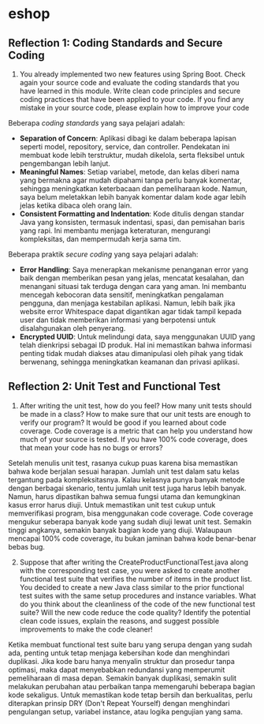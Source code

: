 # eshop

## Reflection 1: Coding Standards and Secure Coding

1. You already implemented two new features using Spring Boot. Check again your source code and evaluate the coding standards that you have learned in this module. Write clean code principles and secure coding practices that have been applied to your code. If you find any mistake in your source code, please explain how to improve your code

Beberapa *coding standards* yang saya pelajari adalah:
- **Separation of Concern**: Aplikasi dibagi ke dalam beberapa lapisan seperti model, repository, service, dan controller. Pendekatan ini membuat kode lebih terstruktur, mudah dikelola, serta fleksibel untuk pengembangan lebih lanjut.
- **Meaningful Names**: Setiap variabel, metode, dan kelas diberi nama yang bermakna agar mudah dipahami tanpa perlu banyak komentar, sehingga meningkatkan keterbacaan dan pemeliharaan kode. Namun, saya belum meletakkan lebih banyak komentar dalam kode agar lebih jelas ketika dibaca oleh orang lain.
- **Consistent Formatting and Indentation**: Kode ditulis dengan standar Java yang konsisten, termasuk indentasi, spasi, dan pemisahan baris yang rapi. Ini membantu menjaga keteraturan, mengurangi kompleksitas, dan mempermudah kerja sama tim.

Beberapa praktik *secure coding* yang saya pelajari adalah:
- **Error Handling**: Saya menerapkan mekanisme penanganan error yang baik dengan memberikan pesan yang jelas, mencatat kesalahan, dan menangani situasi tak terduga dengan cara yang aman. Ini membantu mencegah kebocoran data sensitif, meningkatkan pengalaman pengguna, dan menjaga kestabilan aplikasi. Namun, lebih baik jika website error Whitespace dapat digantikan agar tidak tampil kepada user dan tidak memberikan informasi yang berpotensi untuk disalahgunakan oleh penyerang.
- **Encrypted UUID**: Untuk melindungi data, saya menggunakan UUID yang telah dienkripsi sebagai ID produk. Hal ini memastikan bahwa informasi penting tidak mudah diakses atau dimanipulasi oleh pihak yang tidak berwenang, sehingga meningkatkan keamanan dan privasi aplikasi.

## Reflection 2: Unit Test and Functional Test

1. After writing the unit test, how do you feel? How many unit tests should be made in a class? How to make sure that our unit tests are enough to verify our program? It would be good if you learned about code coverage. Code coverage is a metric that can help you understand how much of your source is tested. If you have 100% code coverage, does that mean your code has no bugs or errors?

Setelah menulis unit test, rasanya cukup puas karena bisa memastikan bahwa kode berjalan sesuai harapan. Jumlah unit test dalam satu kelas tergantung pada kompleksitasnya. Kalau kelasnya punya banyak metode dengan berbagai skenario, tentu jumlah unit test juga harus lebih banyak. Namun, harus dipastikan bahwa semua fungsi utama dan kemungkinan kasus error harus diuji. Untuk memastikan unit test cukup untuk memverifikasi program, bisa menggunakan code coverage. Code coverage mengukur seberapa banyak kode yang sudah diuji lewat unit test. Semakin tinggi angkanya, semakin banyak bagian kode yang diuji. Walaupaun mencapai 100% code coverage, itu bukan jaminan bahwa kode benar-benar bebas bug. 

2. Suppose that after writing the CreateProductFunctionalTest.java along with the corresponding test case, you were asked to create another functional test suite that verifies the number of items in the product list. You decided to create a new Java class similar to the prior functional test suites with the same setup procedures and instance variables. What do you think about the cleanliness of the code of the new functional test suite? Will the new code reduce the code quality? Identify the potential clean code issues, explain the reasons, and suggest possible improvements to make the code cleaner!

Ketika membuat functional test suite baru yang serupa dengan yang sudah ada, penting untuk tetap menjaga kebersihan kode dan menghindari duplikasi. Jika kode baru hanya menyalin struktur dan prosedur tanpa optimasi, maka dapat menyebabkan redundansi yang memperumit pemeliharaan di masa depan. Semakin banyak duplikasi, semakin sulit melakukan perubahan atau perbaikan tanpa memengaruhi beberapa bagian kode sekaligus. Untuk memastikan kode tetap bersih dan berkualitas, perlu diterapkan prinsip DRY (Don't Repeat Yourself) dengan menghindari pengulangan setup, variabel instance, atau logika pengujian yang sama. 

